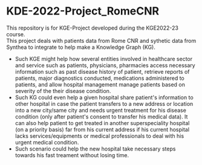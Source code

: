# KDE-2022-Project_RomeCNR
This repository is for KGE-Project developed during the KGE2022-23 course.
</br>
This project deals with patients data from Rome CNR and sythetic data from Synthea to integrate to help make a Knowledge Graph (KG).
</br>
- Such KGE might help how several entities involved in healthcare sector and service such as patients, physicians, pharmacies access necessary information such as past disease history of patient, retrieve reports of patients, major diagnostics conducted, medications administered to patients, and allow hospital management manage patients based on severity of the their disease condition.
- Such KG could even help a given hospital share patient's information to other hospital in case the patient transfers to a new address or location into a new city/same city and needs urgent treatment for his disease condition (only after patient's consent to transfer his medical data). It can also help patient to get treated in another  superspeciality hospital (on a priority basis) far from his current address if his current hospital lacks services/equipments or medical professionals to deal with his urgent medical condition.
- Such scenario could help the new hospital take necessary steps towards his fast treament without losing time. 
